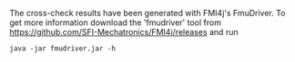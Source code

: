 
The cross-check results have been generated with FMI4j's FmuDriver.
To get more information download the 'fmudriver' tool from https://github.com/SFI-Mechatronics/FMI4j/releases and run

```
java -jar fmudriver.jar -h
```
